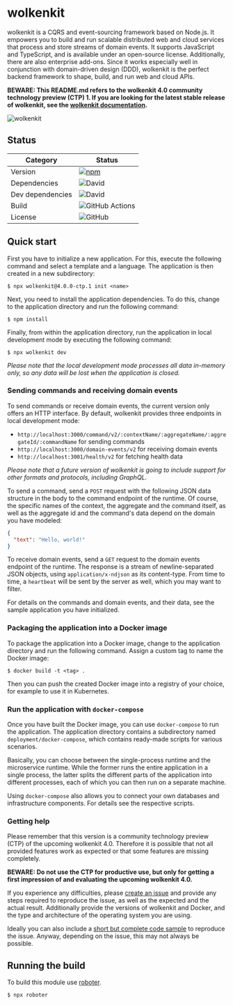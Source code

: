 # wolkenkit

wolkenkit is a CQRS and event-sourcing framework based on Node.js. It empowers you to build and run scalable distributed web and cloud services that process and store streams of domain events. It supports JavaScript and TypeScript, and is available under an open-source license. Additionally, there are also enterprise add-ons. Since it works especially well in conjunction with domain-driven design (DDD), wolkenkit is the perfect backend framework to shape, build, and run web and cloud APIs.

**BEWARE: This README.md refers to the wolkenkit 4.0 community technology preview (CTP) 1. If you are looking for the latest stable release of wolkenkit, see the [wolkenkit documentation](https://docs.wolkenkit.io/).**

![wolkenkit](assets/logo.png "wolkenkit")

## Status

| Category         | Status                                                                                                                                         |
| ---------------- | ---------------------------------------------------------------------------------------------------------------------------------------------- |
| Version          | [![npm](https://img.shields.io/npm/v/wolkenkit)](https://www.npmjs.com/package/wolkenkit)                                                      |
| Dependencies     | ![David](https://img.shields.io/david/thenativeweb/wolkenkit)                                                                                  |
| Dev dependencies | ![David](https://img.shields.io/david/dev/thenativeweb/wolkenkit)                                                                              |
| Build            | ![GitHub Actions](https://github.com/thenativeweb/wolkenkit/workflows/Release/badge.svg?branch=master) |
| License          | ![GitHub](https://img.shields.io/github/license/thenativeweb/wolkenkit)                                                                        |

## Quick start

First you have to initialize a new application. For this, execute the following command and select a template and a language. The application is then created in a new subdirectory:

```shell
$ npx wolkenkit@4.0.0-ctp.1 init <name>
```

Next, you need to install the application dependencies. To do this, change to the application directory and run the following command:

```shell
$ npm install
```

Finally, from within the application directory, run the application in local development mode by executing the following command:

```shell
$ npx wolkenkit dev
```

*Please note that the local development mode processes all data in-memory only, so any data will be lost when the application is closed.*

### Sending commands and receiving domain events

To send commands or receive domain events, the current version only offers an HTTP interface. By default, wolkenkit provides three endpoints in local development mode:

- `http://localhost:3000/command/v2/:contextName/:aggregateName/:aggregateId/:commandName` for sending commands
- `http://localhost:3000/domain-events/v2` for receiving domain events
- `http://localhost:3001/health/v2` for fetching health data

*Please note that a future version of wolkenkit is going to include support for other formats and protocols, including GraphQL.*

To send a command, send a `POST` request with the following JSON data structure in the body to the command endpoint of the runtime. Of course, the specific names of the context, the aggregate and the command itself, as well as the aggregate id and the command's data depend on the domain you have modeled:

```json
{
  "text": "Hello, world!"
}
```

To receive domain events, send a `GET` request to the domain events endpoint of the runtime. The response is a stream of newline-separated JSON objects, using `application/x-ndjson` as its content-type. From time to time, a `heartbeat` will be sent by the server as well, which you may want to filter.

For details on the commands and domain events, and their data, see the sample application you have initialized.

### Packaging the application into a Docker image

To package the application into a Docker image, change to the application directory and run the following command. Assign a custom tag to name the Docker image:

```shell
$ docker build -t <tag> .
```

Then you can push the created Docker image into a registry of your choice, for example to use it in Kubernetes.

### Run the application with `docker-compose`

Once you have built the Docker image, you can use `docker-compose` to run the application. The application directory contains a subdirectory named `deployment/docker-compose`, which contains ready-made scripts for various scenarios.

Basically, you can choose between the single-process runtime and the microservice runtime. While the former runs the entire application in a single process, the latter splits the different parts of the application into different processes, each of which you can then run on a separate machine.

Using `docker-compose` also allows you to connect your own databases and infrastructure components. For details see the respective scripts.

### Getting help

Please remember that this version is a community technology preview (CTP) of the upcoming wolkenkit 4.0. Therefore it is possible that not all provided features work as expected or that some features are missing completely.

**BEWARE: Do not use the CTP for productive use, but only for getting a first impression of and evaluating the upcoming wolkenkit 4.0.**

If you experience any difficulties, please [create an issue](https://github.com/thenativeweb/wolkenkit/issues/new/choose) and provide any steps required to reproduce the issue, as well as the expected and the actual result. Additionally provide the versions of wolkenkit and Docker, and the type and architecture of the operating system you are using.

Ideally you can also include a [short but complete code sample](http://sscce.org/) to reproduce the issue. Anyway, depending on the issue, this may not always be possible.

## Running the build

To build this module use [roboter](https://www.npmjs.com/package/roboter).

```shell
$ npx roboter
```
